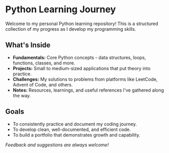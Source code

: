 # Python Learning Journey

Welcome to my personal Python learning repository! This is a structured collection of my progress as I develop my programming skills.

## What's Inside
*   **Fundamentals:** Core Python concepts - data structures, loops, functions, classes, and more.
*   **Projects:** Small to medium-sized applications that put theory into practice.
*   **Challenges:** My solutions to problems from platforms like LeetCode, Advent of Code, and others.
*   **Notes:** Resources, learnings, and useful references I've gathered along the way.

## Goals
*   To consistently practice and document my coding journey.
*   To develop clean, well-documented, and efficient code.
*   To build a portfolio that demonstrates growth and capability.

*Feedback and suggestions are always welcome!*
